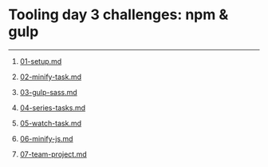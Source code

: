 # Tooling day 3 challenges: npm & gulp

---

1) [01-setup.md](01-setup.md)

1) [02-minify-task.md](02-minify-task.md)

1) [03-gulp-sass.md](03-gulp-sass.md)

1) [04-series-tasks.md](04-series-tasks.md)

1) [05-watch-task.md](05-watch-task.md)

1) [06-minify-js.md](06-minify-js.md)

1) [07-team-project.md](07-team-project.md)
